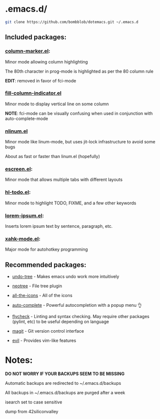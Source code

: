 # .emacs.d/

```bash
git clone https://github.com/bombblob/dotemacs.git ~/.emacs.d
```

## Included packages:

### [column-marker.el](https://www.emacswiki.org/emacs/ColumnMarker):

Minor mode allowing column highlighting

The 80th character in prog-mode is highlighted as per the 80 column rule

**EDIT**: removed in favor of fci-mode

### [fill-column-indicator.el](https://www.emacswiki.org/emacs/FillColumnIndicator)

Minor mode to display vertical line on some column

**NOTE**: fci-mode can be visually confusing when used in conjunction with auto-complete-mode

### [nlinum.el](http://elpa.gnu.org/packages/nlinum.html)

Minor mode like linum-mode, but uses jit-lock infrastructure to avoid some bugs

About as fast or faster than linum.el (hopefully)

### [escreen.el](https://www.emacswiki.org/emacs/EmacsScreen):

Minor mode that allows multiple tabs with different layouts

### [hl-todo.el](https://github.com/tarsius/hl-todo):

Minor mode to highlight TODO, FIXME, and a few other keywords

### [lorem-ipsum.el](https://www.emacswiki.org/emacs/LoremIpsum):

Inserts lorem ipsum text by sentence, paragraph, etc.

### [xahk-mode.el](http://xahlee.info/mswin/emacs_autohotkey_mode.html):

Major mode for autohotkey programming

## Recommended packages:

* [undo-tree](https://www.emacswiki.org/emacs/UndoTree) - Makes emacs undo work more intuitively

* [neotree](https://github.com/jaypei/emacs-neotree) - File tree plugin

* [all-the-icons](https://github.com/domtronn/all-the-icons.el) - All of the icons

* [auto-complete](https://www.emacswiki.org/emacs/AutoComplete) - Powerful autocompletion with a popup menu :ok_hand:

* [flycheck](https://www.flycheck.org/) - Linting and syntax checking.  May require other packages (pylint, etc) to be useful depending on language

* [magit](https://magit.vc/) - Git version control interface

* [evil](https://www.emacswiki.org/emacs/Evil) - Provides vim-like features

# Notes:

__DO NOT WORRY IF YOUR BACKUPS SEEM TO BE MISSING__

Automatic backups are redirected to ~/.emacs.d/backups

All backups in ~/.emacs.d/backups are purged after a week

isearch set to case sensitive

dump from 42siliconvalley
